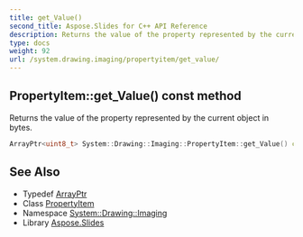 ```yaml
---
title: get_Value()
second_title: Aspose.Slides for C++ API Reference
description: Returns the value of the property represented by the current object in bytes.
type: docs
weight: 92
url: /system.drawing.imaging/propertyitem/get_value/
---
```

## PropertyItem::get_Value() const method


Returns the value of the property represented by the current object in bytes.

```cpp
ArrayPtr<uint8_t> System::Drawing::Imaging::PropertyItem::get_Value() const
```

## See Also

* Typedef [ArrayPtr](../../../system/arrayptr/)
* Class [PropertyItem](../)
* Namespace [System::Drawing::Imaging](../../)
* Library [Aspose.Slides](../../../)